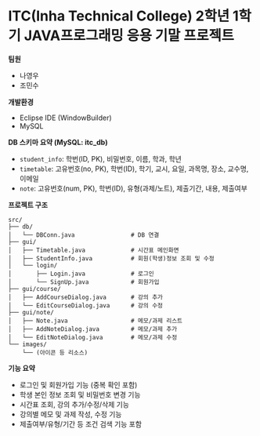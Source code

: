 # ITC(Inha Technical College) 2학년 1학기 JAVA프로그래밍 응용 기말 프로젝트

**팀원**

* 나영우
* 조민수

**개발환경**

* Eclipse IDE (WindowBuilder)
* MySQL

**DB 스키마 요약 (MySQL: itc\_db)**

* `student_info`: 학번(ID, PK), 비밀번호, 이름, 학과, 학년
* `timetable`: 고유번호(no, PK), 학번(ID), 학기, 교시, 요일, 과목명, 장소, 교수명, 이메일
* `note`: 고유번호(num, PK), 학번(ID), 유형(과제/노트), 제출기간, 내용, 제출여부

**프로젝트 구조**

```
src/
├── db/
│   └── DBConn.java                # DB 연결
├── gui/
│   ├── Timetable.java             # 시간표 메인화면
│   ├── StudentInfo.java           # 회원(학생)정보 조회 및 수정
│   └── login/
│       ├── Login.java             # 로그인
│       └── SignUp.java            # 회원가입
├── gui/course/
│   ├── AddCourseDialog.java       # 강의 추가
│   └── EditCourseDialog.java      # 강의 수정
├── gui/note/
│   ├── Note.java                  # 메모/과제 리스트
│   ├── AddNoteDialog.java         # 메모/과제 추가
│   └── EditNoteDialog.java        # 메모/과제 수정
└── images/
    └── (아이콘 등 리소스)
```

**기능 요약**

* 로그인 및 회원가입 기능 (중복 확인 포함)
* 학생 본인 정보 조회 및 비밀번호 변경 기능
* 시간표 조회, 강의 추가/수정/삭제 기능
* 강의별 메모 및 과제 작성, 수정 기능
* 제출여부/유형/기간 등 조건 검색 기능 포함
